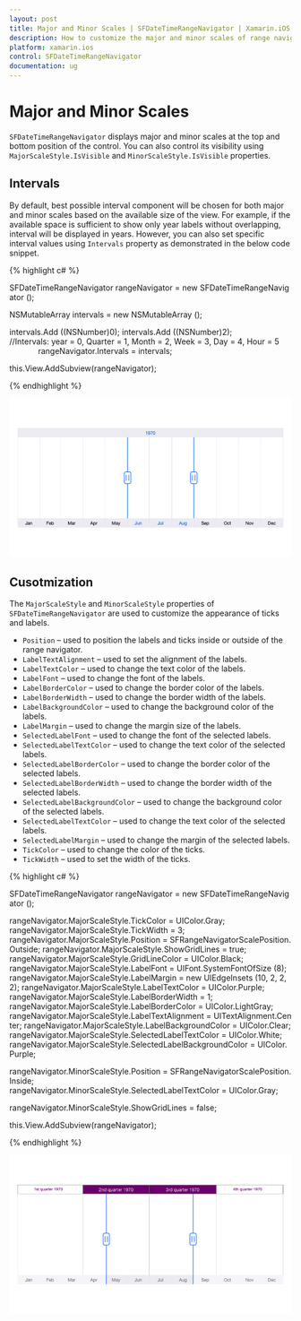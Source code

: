 ```yaml
---
layout: post
title: Major and Minor Scales | SFDateTimeRangeNavigator | Xamarin.iOS | Syncfusion
description: How to customize the major and minor scales of range navigator
platform: xamarin.ios
control: SFDateTimeRangeNavigator
documentation: ug
---
```


# Major and Minor Scales

`SFDateTimeRangeNavigator` displays major and minor scales at the top and bottom position of the control. You can also control its visibility using `MajorScaleStyle.IsVisible` and `MinorScaleStyle.IsVisible` properties.

## Intervals

By default, best possible interval component will be chosen for both major and minor scales based on the available size of the view. For example, if the available space is sufficient to show only year labels without overlapping, interval will be displayed in years. However, you can also set specific interval values using `Intervals` property as demonstrated in the below code snippet.

{% highlight c# %}

SFDateTimeRangeNavigator rangeNavigator = new SFDateTimeRangeNavigator ();

NSMutableArray intervals = new NSMutableArray ();

intervals.Add ((NSNumber)0);
intervals.Add ((NSNumber)2);
//Intervals: year = 0, Quarter = 1, Month = 2, Week = 3, Day = 4, Hour = 5
            
rangeNavigator.Intervals = intervals;

this.View.AddSubview(rangeNavigator);

{% endhighlight %}

![]( MajorMinorScale_images/Scales1.png)

## Cusotmization

The `MajorScaleStyle` and `MinorScaleStyle` properties of `SFDateTimeRangeNavigator` are used to customize the appearance of ticks and labels.


* `Position` – used to position the labels and ticks inside or outside of the range navigator.
* `LabelTextAlignment` – used to set the alignment of the labels. 
* `LabelTextColor` – used to change the text color of the labels.
* `LabelFont` – used to change the font of the labels.
* `LabelBorderColor` – used to change the border color of the labels.
* `LabelBorderWidth` – used to change the border width of the labels. 
* `LabelBackgroundColor` – used to change the background color of the labels.
* `LabelMargin` – used to change the margin size of the labels. 
* `SelectedLabelFont` – used to change the font of the selected labels.
* `SelectedLabelTextColor` – used to change the text color of the selected labels. 
* `SelectedLabelBorderColor` – used to change the border color of the selected labels.
* `SelectedLabelBorderWidth` – used to change the border width of the selected labels. 
* `SelectedLabelBackgroundColor` – used to change the background color of the selected labels.
* `SelectedLabelTextColor` – used to change the text color of the selected labels. 
* `SelectedLabelMargin` – used to change the margin of the selected labels.
* `TickColor` – used to change the color of the ticks.
* `TickWidth` – used to set the width of the ticks.


{% highlight c# %}

SFDateTimeRangeNavigator rangeNavigator = new SFDateTimeRangeNavigator ();

rangeNavigator.MajorScaleStyle.TickColor = UIColor.Gray;
rangeNavigator.MajorScaleStyle.TickWidth = 3;
rangeNavigator.MajorScaleStyle.Position = SFRangeNavigatorScalePosition.Outside;
rangeNavigator.MajorScaleStyle.ShowGridLines = true;
rangeNavigator.MajorScaleStyle.GridLineColor = UIColor.Black;
rangeNavigator.MajorScaleStyle.LabelFont = UIFont.SystemFontOfSize (8);
rangeNavigator.MajorScaleStyle.LabelMargin = new UIEdgeInsets (10, 2, 2, 2);
rangeNavigator.MajorScaleStyle.LabelTextColor = UIColor.Purple;
rangeNavigator.MajorScaleStyle.LabelBorderWidth = 1;
rangeNavigator.MajorScaleStyle.LabelBorderColor = UIColor.LightGray;
rangeNavigator.MajorScaleStyle.LabelTextAlignment = UITextAlignment.Center;
rangeNavigator.MajorScaleStyle.LabelBackgroundColor = UIColor.Clear;
rangeNavigator.MajorScaleStyle.SelectedLabelTextColor = UIColor.White;
rangeNavigator.MajorScaleStyle.SelectedLabelBackgroundColor = UIColor.Purple;

rangeNavigator.MinorScaleStyle.Position = SFRangeNavigatorScalePosition.Inside;
rangeNavigator.MinorScaleStyle.SelectedLabelTextColor = UIColor.Gray;

rangeNavigator.MinorScaleStyle.ShowGridLines = false;

this.View.AddSubview(rangeNavigator);


{% endhighlight %}

![]( MajorMinorScale_images/Scales2.png)

